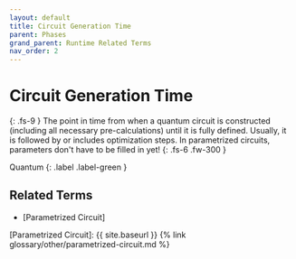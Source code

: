 ```yaml
---
layout: default
title: Circuit Generation Time
parent: Phases
grand_parent: Runtime Related Terms
nav_order: 2
---
```


# Circuit Generation Time
{: .fs-9 }
The point in time from when a quantum circuit is constructed (including all necessary pre-calculations) until it is fully defined. Usually, it is followed by or includes optimization steps. In parametrized circuits, parameters don't have to be filled in yet!
{: .fs-6 .fw-300 }

Quantum
{: .label .label-green }

<!-- ## Full Definition

tbd. -->

<!-- ## Examples -->


<!-- ## Synonyms

- -->
## Related Terms

- [Parametrized Circuit]

<!--## Sources
1.  -->

[Parametrized Circuit]: {{ site.baseurl }} {% link glossary/other/parametrized-circuit.md %}
